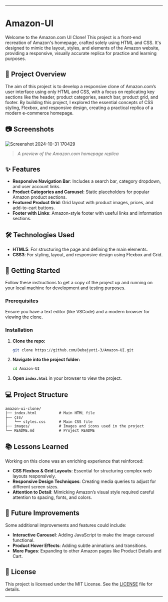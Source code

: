 
---

# Amazon-UI 

Welcome to the Amazon.com UI Clone! This project is a front-end recreation of Amazon's homepage, crafted solely using HTML and CSS. It's designed to mimic the layout, styles, and elements of the Amazon website, providing a responsive, visually accurate replica for practice and learning purposes.

## 🎯 Project Overview

The aim of this project is to develop a responsive clone of Amazon.com’s user interface using only HTML and CSS, with a focus on replicating key sections like the header, product categories, search bar, product grid, and footer. By building this project, I explored the essential concepts of CSS styling, Flexbox, and responsive design, creating a practical replica of a modern e-commerce homepage.

## 📷 Screenshots


![Screenshot 2024-10-31 170429](https://github.com/user-attachments/assets/9f46c6d6-1305-4a92-b934-3deaea542dea)

> *A preview of the Amazon.com homepage replica*

## ✨ Features

- **Responsive Navigation Bar**: Includes a search bar, category dropdown, and user account links.
- **Product Categories and Carousel**: Static placeholders for popular Amazon product sections.
- **Featured Product Grid**: Grid layout with product images, prices, and add-to-cart buttons.
- **Footer with Links**: Amazon-style footer with useful links and information sections.

## 🛠️ Technologies Used

- **HTML5**: For structuring the page and defining the main elements.
- **CSS3**: For styling, layout, and responsive design using Flexbox and Grid.

## 🚀 Getting Started

Follow these instructions to get a copy of the project up and running on your local machine for development and testing purposes.

### Prerequisites

Ensure you have a text editor (like VSCode) and a modern browser for viewing the clone.

### Installation

1. **Clone the repo:**
   ```bash
   git clone https://github.com/Debajyoti-3/Amazon-UI.git
   ```
2. **Navigate into the project folder:**
   ```bash
   cd Amazon-UI
   ```
3. **Open `index.html`** in your browser to view the project.

## 💻 Project Structure

```
amazon-ui-clone/
├── index.html          # Main HTML file
├── css/
│   └── styles.css      # Main CSS file
├── images/             # Images and icons used in the project
└── README.md           # Project README
```

## 📚 Lessons Learned

Working on this clone was an enriching experience that reinforced:

- **CSS Flexbox & Grid Layouts**: Essential for structuring complex web layouts responsively.
- **Responsive Design Techniques**: Creating media queries to adjust for different screen sizes.
- **Attention to Detail**: Mimicking Amazon’s visual style required careful attention to spacing, fonts, and colors.

## 🌱 Future Improvements

Some additional improvements and features could include:

- **Interactive Carousel**: Adding JavaScript to make the image carousel functional.
- **Product Hover Effects**: Adding subtle animations and transitions.
- **More Pages**: Expanding to other Amazon pages like Product Details and Cart.

## 📝 License

This project is licensed under the MIT License. See the [LICENSE](LICENSE) file for details.

---
